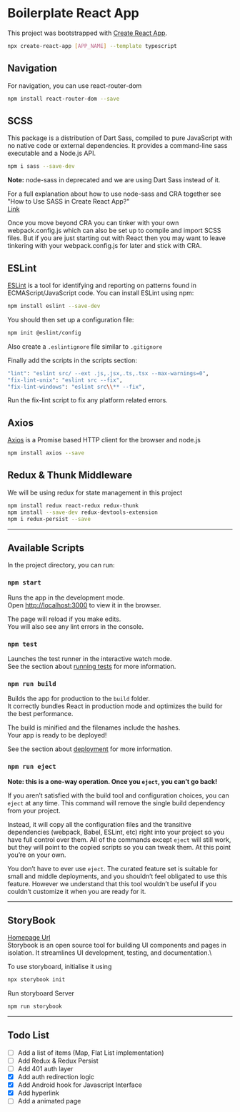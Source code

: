 # Boilerplate React App

This project was bootstrapped with [Create React App](https://github.com/facebook/create-react-app).
```bash
npx create-react-app [APP_NAME] --template typescript
```

## Navigation

For navigation, you can use react-router-dom
```bash
npm install react-router-dom --save
```

## SCSS
This package is a distribution of Dart Sass, compiled to pure JavaScript with no native code or external dependencies. It provides a command-line sass executable and a Node.js API.

```bash
npm i sass --save-dev
```
**Note:** node-sass in deprecated and we are using Dart Sass instead of it.

For a full explanation about how to use node-sass and CRA together see "How to Use SASS in Create React App?"\
[Link](https://www.robinwieruch.de/create-react-app-with-sass-support)

Once you move beyond CRA you can tinker with your own webpack.config.js which can also be set up to compile and import SCSS files. But if you are just starting out with React then you may want to leave tinkering with your webpack.config.js for later and stick with CRA.

## ESLint 
[ESLint](https://www.npmjs.com/package/eslint) is a tool for identifying and reporting on patterns found in ECMAScript/JavaScript code.
You can install ESLint using npm:
```bash
npm install eslint --save-dev
```
You should then set up a configuration file:
```bash
npm init @eslint/config
```
Also create a `.eslintignore` file similar to `.gitignore`

Finally add the scripts in the scripts section:
```bash
"lint": "eslint src/ --ext .js,.jsx,.ts,.tsx --max-warnings=0",
"fix-lint-unix": "eslint src --fix",
"fix-lint-windows": "eslint src\\** --fix",
```
Run the fix-lint script to fix any platform related errors.

## Axios
[Axios](https://www.npmjs.com/package/axios) is a Promise based HTTP client for the browser and node.js
```bash
npm install axios --save
```

## Redux & Thunk Middleware
We will be using redux for state management in this project
```bash
npm install redux react-redux redux-thunk
npm install --save-dev redux-devtools-extension
npm i redux-persist --save
```
---
## Available Scripts

In the project directory, you can run:

### `npm start`

Runs the app in the development mode.\
Open [http://localhost:3000](http://localhost:3000) to view it in the browser.

The page will reload if you make edits.\
You will also see any lint errors in the console.

### `npm test`

Launches the test runner in the interactive watch mode.\
See the section about [running tests](https://facebook.github.io/create-react-app/docs/running-tests) for more information.

### `npm run build`

Builds the app for production to the `build` folder.\
It correctly bundles React in production mode and optimizes the build for the best performance.

The build is minified and the filenames include the hashes.\
Your app is ready to be deployed!

See the section about [deployment](https://facebook.github.io/create-react-app/docs/deployment) for more information.

### `npm run eject`

**Note: this is a one-way operation. Once you `eject`, you can’t go back!**

If you aren’t satisfied with the build tool and configuration choices, you can `eject` at any time. This command will remove the single build dependency from your project.

Instead, it will copy all the configuration files and the transitive dependencies (webpack, Babel, ESLint, etc) right into your project so you have full control over them. All of the commands except `eject` will still work, but they will point to the copied scripts so you can tweak them. At this point you’re on your own.

You don’t have to ever use `eject`. The curated feature set is suitable for small and middle deployments, and you shouldn’t feel obligated to use this feature. However we understand that this tool wouldn’t be useful if you couldn’t customize it when you are ready for it.

---------------------------------------------------------------------------------
## StoryBook
[Homepage Url](https://storybook.js.org/)\
Storybook is an open source tool for building UI components and pages in isolation. It streamlines UI development, testing, and documentation.\

To use storyboard, initialise it using
```bash
npx storybook init
```
Run storyboard Server

```bash
npm run storybook
```

---
## Todo List
- [ ] Add a list of items (Map, Flat List implementation)
- [ ] Add Redux & Redux Persist
- [ ] Add 401 auth layer
- [x] Add auth redirection logic
- [x] Add Android hook for Javascript Interface
- [x] Add hyperlink
- [ ] Add a animated page